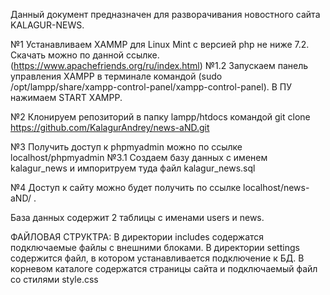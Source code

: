 Данный документ предназначен для разворачивания новостного сайта KALAGUR-NEWS.

№1 Устанавливаем XAMMP для Linux Mint с версией php не ниже 7.2. Скачать можно по данной ссылке. (https://www.apachefriends.org/ru/index.html)
№1.2 Запускаем панель управления XAMPP в терминале командой (sudo /opt/lampp/share/xampp-control-panel/xampp-control-panel). В ПУ нажимаем START XAMPP.

№2 Клонируем репозиторий в папку lampp/htdocs командой 
git clone https://github.com/KalagurAndrey/news-aND.git

№3 Получить доступ к phpmyadmin можно по ссылке localhost/phpmyadmin
№3.1 Cоздаем базу данных с именем kalagur_news и импоритруем туда файл kalagur_news.sql

№4  Доступ к сайту можно будет получить по ссылке localhost/news-aND/ . 

База данных содержит 2 таблицы с именами users и news. 

ФАЙЛОВАЯ СТРУКТРА:
В директории includes содержатся подключаемые файлы с внешними блоками.
В директории settings содержится файл, в котором устанавливается подключение к БД.
В корневом каталоге содержатся страницы сайта и подключаемый файл со стилями style.css
